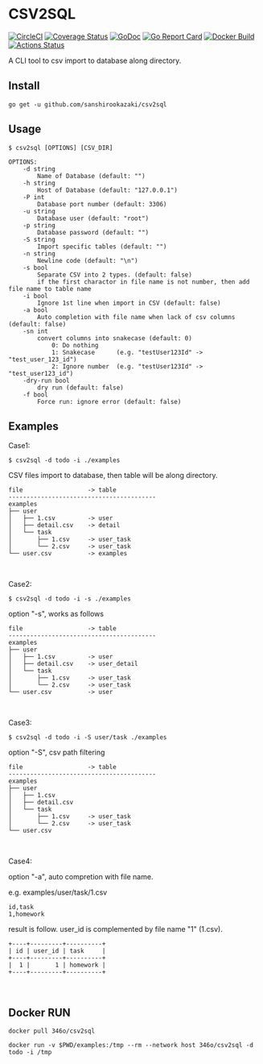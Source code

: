 # CSV2SQL
[![CircleCI](https://circleci.com/gh/sanshirookazaki/csv2sql.svg?style=svg)](https://circleci.com/gh/sanshirookazaki/csv2sql)
[![Coverage Status](https://coveralls.io/repos/github/sanshirookazaki/csv2sql/badge.svg?branch=master)](https://coveralls.io/github/sanshirookazaki/csv2sql?branch=master)
[![GoDoc](https://godoc.org/github.com/sanshirookazaki/csv2sql?status.svg)](https://godoc.org/github.com/sanshirookazaki/csv2sql)
[![Go Report Card](https://goreportcard.com/badge/github.com/sanshirookazaki/csv2sql)](https://goreportcard.com/report/github.com/sanshirookazaki/csv2sql)
[![Docker Build](https://img.shields.io/docker/cloud/automated/346o/csv2sql)](https://hub.docker.com/r/346o/csv2sql)
[![Actions Status](https://github.com/sanshirookazaki/csv2sql/workflows/Go/badge.svg)](https://github.com/sanshirookazaki/csv2sql/actions)

A CLI tool to csv import to database along directory.

## Install

```
go get -u github.com/sanshirookazaki/csv2sql
```

## Usage

```
$ csv2sql [OPTIONS] [CSV_DIR]

OPTIONS:
    -d string
        Name of Database (default: "")
    -h string
        Host of Database (default: "127.0.0.1")
    -P int
        Database port number (default: 3306)
    -u string
        Database user (default: "root")
    -p string
        Database password (default: "")
    -S string
        Import specific tables (default: "")
    -n string
        Newline code (default: "\n")
    -s bool
        Separate CSV into 2 types. (default: false)
        if the first charactor in file name is not number, then add file name to table name
    -i bool
        Ignore 1st line when import in CSV (default: false)
    -a bool
        Auto completion with file name when lack of csv columns (default: false)
    -sn int
        convert columns into snakecase (default: 0)
            0: Do nothing
            1: Snakecase      (e.g. "testUser123Id" -> "test_user_123_id")
            2: Ignore number  (e.g. "testUser123Id" -> "test_user123_id")
    -dry-run bool
        dry run (default: false)
    -f bool
        Force run: ignore error (default: false)
```

## Examples

Case1:
```
$ csv2sql -d todo -i ./examples
```

CSV files import to database, then table will be along directory.
```
file                  -> table
-----------------------------------------
examples
├── user
│   ├── 1.csv         -> user
│   ├── detail.csv    -> detail
│   └── task
│       ├── 1.csv     -> user_task
│       └── 2.csv     -> user_task
└── user.csv          -> examples
```

<br>

Case2:
```
$ csv2sql -d todo -i -s ./examples
```

option "-s", works as follows
```
file                  -> table
-----------------------------------------
examples
├── user
│   ├── 1.csv         -> user
│   ├── detail.csv    -> user_detail
│   └── task
│       ├── 1.csv     -> user_task
│       └── 2.csv     -> user_task
└── user.csv          -> user
```
<br>

Case3:
```
$ csv2sql -d todo -i -S user/task ./examples
```

option "-S", csv path filtering
```
file                  -> table
-----------------------------------------
examples
├── user
│   ├── 1.csv
│   ├── detail.csv
│   └── task
│       ├── 1.csv     -> user_task
│       └── 2.csv     -> user_task
└── user.csv
```
<br>

Case4:

option "-a", auto compretion with file name.

e.g. examples/user/task/1.csv
```
id,task
1,homework
```

result is follow. user_id is complemented by file name "1" (1.csv).
```
+----+---------+----------+
| id | user_id | task     |
+----+---------+----------+
|  1 |       1 | homework |
+----+---------+----------+
```

<br>

## Docker RUN
```
docker pull 346o/csv2sql

docker run -v $PWD/examples:/tmp --rm --network host 346o/csv2sql -d todo -i /tmp
```

